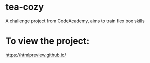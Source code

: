 # tea-cozy
A challenge project from CodeAcademy, aims to train flex box skills
# To view the project:
https://htmlpreview.github.io/
